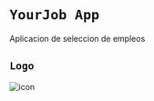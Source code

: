 # `YourJob App`
Aplicacion de seleccion de empleos

## `Logo`

![icon](https://github.com/VictorArdila/YourJob-App/assets/89551043/db611a8a-3735-4c77-b9cb-c5d90fecaab9)
